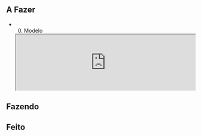 ## A Fazer
- 00. Modelo  
  <iframe
    src="https://efzevios.github.io/Spork/Porcento.html"
    style="width:100%;height:auto;aspect-ratio:0,7/1"
    scrolling="yes">
  </iframe>
  

## Fazendo

## Feito